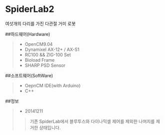 SpiderLab2
==========

여섯개의 다리를 가진 다관절 거미 로봇  

##하드웨어(Hardware)  
> * OpenCM9.04  
> * Dynamixel AX-12+ / AX-S1  
> * RC100 && ZIG-100 Set  
> * Bioload Frame  
> * SHARP PSD Sensor  
   
##소프트웨어(SoftWare)  
> * OepnCM IDE(with Arduino)  
> * C++  

##정보
> * 20141211
> > 기존 SpiderLab에서 블루투스와 다이나믹셀 제어를 제외한 나머지를 제거한 상태입니다.
